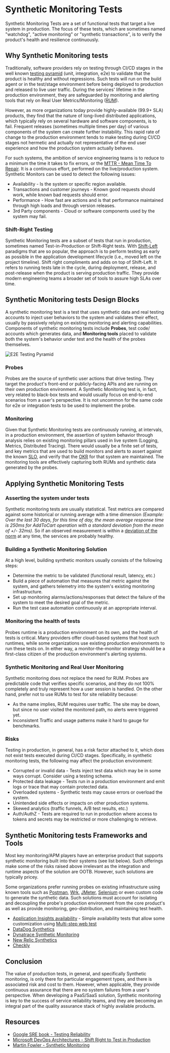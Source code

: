 # Synthetic Monitoring Tests

Synthetic Monitoring Tests are a set of functional tests that target a live system in production. The focus of these tests, which are sometimes named "watchdog", "active monitoring" or "synthetic transactions", is to verify the product's health and resilience continuously.

## Why Synthetic Monitoring tests

Traditionally, software providers rely on testing through CI/CD stages in the well known [testing pyramid](https://martinfowler.com/bliki/TestPyramid.html) (unit, integration, e2e) to validate that the product is healthy and without regressions. Such tests will run on the build agent or in the test/stage environment before being deployed to production and released to live user traffic. During the services' lifetime in the production environment, they are safeguarded by monitoring and alerting tools that rely on Real User Metrics/Monitoring ([RUM](https://en.wikipedia.org/wiki/Real_user_monitoring)).

However, as more organizations today provide highly-available (99.9+ SLA) products, they find that the nature of long-lived distributed applications, which typically rely on several hardware and software components, is to fail. Frequent releases (sometimes multiple times per day) of various components of the system can create further instability. This rapid rate of change to the production environment tends to make testing during CI/CD stages not hermetic and actually not representative of the end user experience and how the production system actually behaves.

For such systems, the ambition of service engineering teams is to reduce to a minimum the time it takes to fix errors, or the [MTTR - Mean Time To Repair](https://en.wikipedia.org/wiki/Mean_time_to_repair). It is a continuous effort, performed on the live/production system. Synthetic Monitors can be used to detect the following issues:

- Availability - Is the system or specific region available.
- Transactions and customer journeys - Known good requests should work, while known bad requests should error.
- Performance - How fast are actions and is that performance maintained through high loads and through version releases.
- 3rd Party components - Cloud or software components used by the system may fail.

### Shift-Right Testing

Synthetic Monitoring tests are a subset of tests that run in production, sometimes named Test-in-Production or Shift-Right tests.
With [Shift-Left](https://en.wikipedia.org/wiki/Shift-left_testing) paradigms that are so popular, the approach is to perform testing as early as possible in the application development lifecycle (i.e., moved left on the project timeline).
Shift right compliments and adds on top of Shift-Left. It refers to running tests late in the cycle, during deployment, release, and post-release when the product is serving production traffic. They provide modern engineering teams a broader set of tools to assure high SLAs over time.

## Synthetic Monitoring tests Design Blocks

A synthetic monitoring test is a test that uses synthetic data and real testing accounts to inject user behaviors to the system and validates their effect, usually by passively relying on existing monitoring and alerting capabilities.
Components of synthetic monitoring tests include **Probes**, test code/ accounts which generates data, and **Monitoring tools** placed to validate both the system's behavior under test and the health of the probes themselves.

![E2E Testing Pyramid](./images/syntheticMonitoring.png)

### Probes

Probes are the source of synthetic user actions that drive testing. They target the product's front-end or publicly-facing APIs and are running on their own production environment.
A Synthetic Monitoring test is, in fact, very related to black-box tests and would usually focus on end-to-end scenarios from a user's perspective. It is not uncommon for the same code for e2e or integration tests to be used to implement the probe.

### Monitoring

Given that Synthetic Monitoring tests are continuously running, at intervals, in a production environment, the assertion of system behavior through analysis relies on existing monitoring pillars used in live system (Logging, Metrics, Distributed Tracing).
There would usually be a finite set of tests, and key metrics that are used to build monitors and alerts to assert against the known [SLO](https://en.wikipedia.org/wiki/Service-level_objective), and verify that the [OKR](https://en.wikipedia.org/wiki/OKR) for that system are maintained. The monitoring tools are effectively capturing both RUMs and synthetic data generated by the probes.

## Applying Synthetic Monitoring Tests

### Asserting the system under tests

Synthetic monitoring tests are usually statistical. Test metrics are compared against some historical or running average with a time dimension *(Example: Over the last 30 days, for this time of day, the mean average response time is 250ms for AddToCart operation with a standard deviation from the mean of +/- 32ms)*. So if an observed measurement is within a [deviation of the norm](https://en.wikipedia.org/wiki/Standard_deviation) at any time, the services are probably healthy.

### Building a Synthetic Monitoring Solution

At a high level, building synthetic monitors usually consists of the following steps:

- Determine the metric to be validated (functional result, latency, etc.)
- Build a piece of automation that measures that metric against the system, and gathers telemetry into the system's existing monitoring infrastructure.
- Set up monitoring alarms/actions/responses that detect the failure of the system to meet the desired goal of the metric.
- Run the test case automation continuously at an appropriate interval.

### Monitoring the health of tests

Probes runtime is a production environment on its own, and the health of tests is critical. Many providers offer cloud-based systems that host such runtimes, while some organizations use existing production environments to run these tests on. In either way, a monitor-the-monitor strategy should be a first-class citizen of the production environment's alerting systems.

### Synthetic Monitoring and Real User Monitoring

Synthetic monitoring does not replace the need for RUM. Probes are predictable code that verifies specific scenarios, and they do not 100% completely and truly represent how a user session is handled. On the other hand, prefer not to use RUMs to test for site reliability because:

- As the name implies, RUM requires user traffic. The site may be down, but since no user visited the monitored path, no alerts were triggered yet.
- Inconsistent Traffic and usage patterns make it hard to gauge for benchmarks.

### Risks

Testing in production, in general, has a risk factor attached to it, which does not exist tests executed during CI/CD stages. Specifically, in synthetic monitoring tests, the following may affect the production environment:

- Corrupted or invalid data - Tests inject test data which may be in some ways corrupt. Consider using a testing schema.
- Protected data leakage - Tests run in a production environment and emit logs or trace that may contain protected data.
- Overloaded systems - Synthetic tests may cause errors or overload the system.
- Unintended side effects or impacts on other production systems.
- Skewed analytics (traffic funnels, A/B test results, etc.)
- Auth/AuthZ - Tests are required to run in production where access to tokens and secrets may be restricted or more challenging to retrieve.

## Synthetic Monitoring tests Frameworks and Tools

Most key monitoring/APM players have an enterprise product that supports synthetic monitoring built into their systems (see list below). Such offerings make some of the risks raised above irrelevant as the integration and runtime aspects of the solution are OOTB. However, such solutions are typically pricey.

Some organizations prefer running probes on existing infrastructure using known tools such as [Postman](https://www.postman.com/), [Wrk](https://github.com/wg/wrk), [JMeter](https://jmeter.apache.org/), [Selenium](https://www.selenium.dev/) or even custom code to generate the synthetic data. Such solutions must account for isolating and decoupling the probe's production environment from the core product's as well as provide monitoring, geo-distribution, and maintaining test health.

- [Application Insights availability](https://learn.microsoft.com/en-us/azure/azure-monitor/app/monitor-web-app-availability) - Simple availability tests that allow some customization using [Multi-step web test](https://learn.microsoft.com/en-us/azure/azure-monitor/app/availability-multistep)
- [DataDog Synthetics](https://www.datadoghq.com/dg/apm/synthetics/api-test/)
- [Dynatrace Synthetic Monitoring](https://www.dynatrace.com/platform/synthetic-monitoring/)
- [New Relic Synthetics](https://newrelic.com/products/synthetics)
- [Checkly](https://checklyhq.com)

## Conclusion

The value of production tests, in general, and specifically Synthetic monitoring, is only there for particular engagement types, and there is associated risk and cost to them. However, when applicable, they provide continuous assurance that there are no system failures from a user's perspective.
When developing a PaaS/SaaS solution, Synthetic monitoring is key to the success of service reliability teams, and they are becoming an integral part of the quality assurance stack of highly available products.

## Resources

- [Google SRE book - Testing Reliability](https://landing.google.com/sre/sre-book/chapters/testing-reliability/)
- [Microsoft DevOps Architectures - Shift Right to Test in Production](https://learn.microsoft.com/en-us/devops/deliver/shift-right-test-production)
- [Martin Fowler - Synthetic Monitoring](https://martinfowler.com/bliki/SyntheticMonitoring.html)
